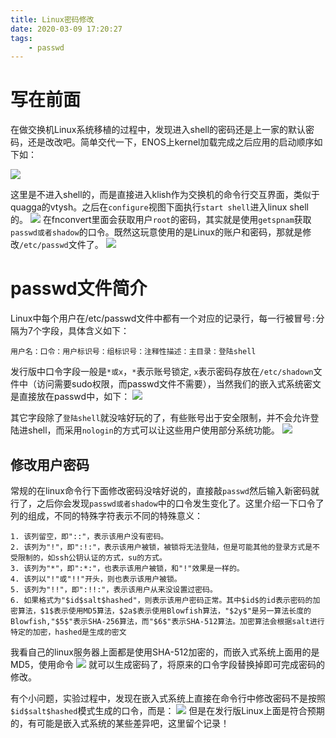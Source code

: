 ```yaml
---
title: Linux密码修改
date: 2020-03-09 17:20:27
tags:
    - passwd
---
```


# 写在前面
在做交换机Linux系统移植的过程中，发现进入shell的密码还是上一家的默认密码，还是改改吧。简单交代一下，ENOS上kernel加载完成之后应用的启动顺序如下如：
<!--more-->
![](https://rancho333.gitee.io/pictures/inittab.png)

这里是不进入shell的，而是直接进入klish作为交换机的命令行交互界面，类似于quagga的vtysh。之后在`configure`视图下面执行`start shell`进入linux shell的。
![](https://rancho333.gitee.io/pictures/shell.png)
在fnconvert里面会获取用户`root`的密码，其实就是使用`getspnam`获取`passwd或者shadow`的口令。既然这玩意使用的是Linux的账户和密码，那就是修改`/etc/passwd`文件了。
![](https://rancho333.gitee.io/pictures/spnam.png)

# passwd文件简介
Linux中每个用户在/etc/passwd文件中都有一个对应的记录行，每一行被冒号`:`分隔为7个字段，具体含义如下：
```
用户名：口令：用户标识号：组标识号：注释性描述：主目录：登陆shell
```
发行版中口令字段一般是`*或x`，`*`表示账号锁定, `x`表示密码存放在`/etc/shadown`文件中（访问需要sudo权限，而passwd文件不需要），当然我们的嵌入式系统密文是直接放在passwd中，如下：
![](https://rancho333.gitee.io/pictures/passwd.png)

其它字段除了`登陆shell`就没啥好玩的了，有些账号出于安全限制，并不会允许登陆进shell，而采用`nologin`的方式可以让这些用户使用部分系统功能。
![](https://rancho333.gitee.io/pictures/nologin.png)

## 修改用户密码
常规的在linux命令行下面修改密码没啥好说的，直接敲`passwd`然后输入新密码就行了，之后你会发现`passwd或者shadow`中的口令发生变化了。这里介绍一下口令了列的组成，不同的特殊字符表示不同的特殊意义：
```
1. 该列留空，即"::"，表示该用户没有密码。
2. 该列为"!"，即":!:"，表示该用户被锁，被锁将无法登陆，但是可能其他的登录方式是不受限制的，如ssh公钥认证的方式，su的方式。
3. 该列为"*"，即":*:"，也表示该用户被锁，和"!"效果是一样的。
4. 该列以"!"或"!!"开头，则也表示该用户被锁。
5. 该列为"!!"，即":!!:"，表示该用户从来没设置过密码。
6. 如果格式为"$id$salt$hashed"，则表示该用户密码正常。其中$id$的id表示密码的加密算法，$1$表示使用MD5算法，$2a$表示使用Blowfish算法，"$2y$"是另一算法长度的Blowfish,"$5$"表示SHA-256算法，而"$6$"表示SHA-512算法。加密算法会根据salt进行特定的加密，hashed是生成的密文
```
我看自己的linux服务器上面都是使用SHA-512加密的，而嵌入式系统上面用的是MD5，使用命令
![](https://rancho333.gitee.io/pictures/openssl.png)
就可以生成密码了，将原来的口令字段替换掉即可完成密码的修改。

有个小问题，实验过程中，发现在嵌入式系统上直接在命令行中修改密码不是按照`$id$salt$hashed`模式生成的口令，而是：
![](https://rancho333.gitee.io/pictures/abnormal.png)
但是在发行版Linux上面是符合预期的，有可能是嵌入式系统的某些差异吧，这里留个记录！
